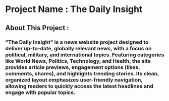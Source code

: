 # Project Name : The Daily Insight

## About This Project :

### "The Daily Insight" is a news website project designed to deliver up-to-date, globally relevant news, with a focus on political, military, and international topics. Featuring categories like World News, Politics, Technology, and Health, the site provides article previews, engagement options (likes, comments, shares), and highlights trending stories. Its clean, organized layout emphasizes user-friendly navigation, allowing readers to quickly access the latest headlines and engage with popular topics.
